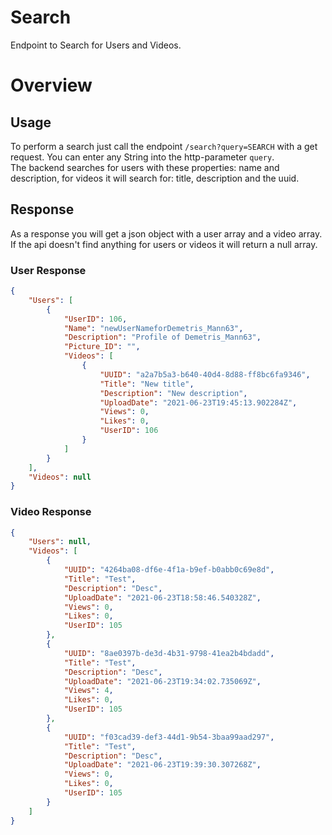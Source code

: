 # Search
Endpoint to Search for Users and Videos.

# Overview

## Usage
To perform a search just call the endpoint ``/search?query=SEARCH`` with a get request. You can enter any String into the http-parameter ``query``. <br>
The backend searches for users with these properties: name and description, for videos it will search for: title, description and the uuid.
## Response
As a response you will get a json object with a user array and a video array. If the api doesn't find anything for users or videos it will return a null array.
### User Response
````json
{
    "Users": [
        {
            "UserID": 106,
            "Name": "newUserNameforDemetris_Mann63",
            "Description": "Profile of Demetris_Mann63",
            "Picture_ID": "",
            "Videos": [
                {
                    "UUID": "a2a7b5a3-b640-40d4-8d88-ff8bc6fa9346",
                    "Title": "New title",
                    "Description": "New description",
                    "UploadDate": "2021-06-23T19:45:13.902284Z",
                    "Views": 0,
                    "Likes": 0,
                    "UserID": 106
                }
            ]
        }
    ],
    "Videos": null
}
````
### Video Response
````json
{
    "Users": null,
    "Videos": [
        {
            "UUID": "4264ba08-df6e-4f1a-b9ef-b0abb0c69e8d",
            "Title": "Test",
            "Description": "Desc",
            "UploadDate": "2021-06-23T18:58:46.540328Z",
            "Views": 0,
            "Likes": 0,
            "UserID": 105
        },
        {
            "UUID": "8ae0397b-de3d-4b31-9798-41ea2b4bdadd",
            "Title": "Test",
            "Description": "Desc",
            "UploadDate": "2021-06-23T19:34:02.735069Z",
            "Views": 4,
            "Likes": 0,
            "UserID": 105
        },
        {
            "UUID": "f03cad39-def3-44d1-9b54-3baa99aad297",
            "Title": "Test",
            "Description": "Desc",
            "UploadDate": "2021-06-23T19:39:30.307268Z",
            "Views": 0,
            "Likes": 0,
            "UserID": 105
        }
    ]
}
````
